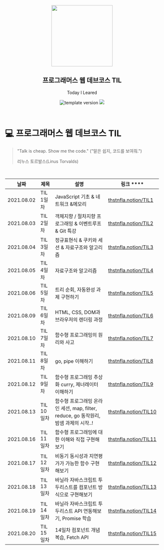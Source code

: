<br/>
<p align="middle" >
  <img width="200px;" src="./src/images/prgms-logo.png"/>
</p>
<h2 align="middle">프로그래머스 웹 데브코스 TIL</h2>
<p align="middle">Today I Leared</p>
<p align="middle">
  <img src="https://img.shields.io/badge/version-1.0.0-blue?style=flat-square" alt="template version"/>
  <img src="https://img.shields.io/badge/language-md-md.svg?style=flat-square"/>
</p>

<p align="middle">
  <!-- <a href="#">☕ 블로그 링크</a> -->
</p>

<br/>

# 💻 프로그래머스 웹 데브코스 TIL

> "Talk is cheap. Show me the code."
> ("말은 쉽지, 코드를 보여줘.")
>
> 리누스 토르발스(Linus Torvalds)

<br/>

| 날짜       | 제목       | 설명                                                                                 | 링크 \*\*\*\*                                                                                   |
| ---------- | ---------- | ------------------------------------------------------------------------------------ | ----------------------------------------------------------------------------------------------- |
| 2021.08.02 | TIL 1일차  | JavaScript 기초 & 네트워크 &메모리                                                   | [thstnfla.notion/TIL1](https://www.notion.so/thstnfla/1-TIL-0a72599f31104859b795798f179415c6)   |
| 2021.08.03 | TIL 2일차  | 객체지향 / 절차지향 프로그래밍 & 이벤트루프 & Git 특강                               | [thstnfla.notion/TIL2](https://www.notion.so/thstnfla/2-TIL-9c6067bc85fb42d68ae7fef9cd069274)   |
| 2021.08.04 | TIL 3일차  | 정규표현식 & 쿠키와 세션 & 자료구조와 알고리즘                                       | [thstnfla.notion/TIL3](https://www.notion.so/thstnfla/3-TIL-4a2315802b5f4b8a9f4ed39b9091d8b8)   |
| 2021.08.05 | TIL 4일차  | 자료구조와 알고리즘                                                                  | [thstnfla.notion/TIL4](https://www.notion.so/thstnfla/4-TIL-371ae7d7c3d646efaa6031ed65d6a997)   |
| 2021.08.06 | TIL 5일차  | 트리 순회, 자동완성 과제 구현하기                                                    | [thstnfla.notion/TIL5](https://www.notion.so/thstnfla/5-TIL-e7da2962b36443fdaf66ec4d720f9f90)   |
| 2021.08.09 | TIL 6일차  | HTML, CSS, DOM과 브라우저의 렌더링 과정                                              | [thstnfla.notion/TIL6](https://www.notion.so/thstnfla/6-TIL-349e3bdb69c446899e18ec333274d4d6)   |
| 2021.08.10 | TIL 7일차  | 함수형 프로그래밍의 원리와 사고                                                      | [thstnfla.notion/TIL7](https://www.notion.so/thstnfla/7-TIL-60ed6f2b64c747a1a082c9816b2cf75a)   |
| 2021.08.11 | TIL 8일차  | go, pipe 이해하기                                                                    | [thstnfla.notion/TIL8](https://www.notion.so/thstnfla/8-TIL-2014d80414684d8c88af95aa044f2f49)   |
| 2021.08.12 | TIL 9일차  | 함수형 프로그래밍 추상화 curry, 제너레이터 이해하기                                  | [thstnfla.notion/TIL9](https://www.notion.so/thstnfla/9-TIL-917384ccd9f74ff99a64c07e4d38595e)   |
| 2021.08.13 | TIL 10일차 | 함수형 프로그래밍 온라인 세션, map, filter, reduce, go 동작원리, 밤샘 과제의 시작..! | [thstnfla.notion/TIL10](https://www.notion.so/thstnfla/10-TIL-2c629de4b8a34940baa71f65227b02d5) |
| 2021.08.16 | TIL 11일차 | 함수형 프로그래밍에 대한 이해와 직접 구현해보기                                      | [thstnfla.notion/TIL11](https://www.notion.so/thstnfla/11-TIL-fd6b9d2a4dad4de1b0f8a82364d52f43) |
| 2021.08.17 | TIL 12일차 | 비동기 동시성과 지연평가가 가능한 함수 구현해보기                                    | [thstnfla.notion/TIL12](https://www.notion.so/thstnfla/12-TIL-ce324649ae424a26b5143e975e201c97) |
| 2021.08.18 | TIL 13일차 | 바닐라 자바스크립트 투두리스트를 컴포넌트 방식으로 구현해보기                        | [thstnfla.notion/TIL13](https://www.notion.so/thstnfla/13-TIL-6956dae4fe0a43c5bc61f632fca03a6d) |
| 2021.08.19 | TIL 14일차 | 바닐라 자바스크립트 투두리스트 API 연동해보기, Promise 학습                          | [thstnfla.notion/TIL14](https://www.notion.so/thstnfla/14-TIL-41fdf6ecd6db4ed092d087c6e89e332f) |
| 2021.08.20 | TIL 15일차 | 14일차 컴포넌트 개념 복습, Fetch API                                                 | [thstnfla.notion/TIL15](https://www.notion.so/thstnfla/15-TIL-94fe43846e6f4bc398b4aa9e62c0118d) |
